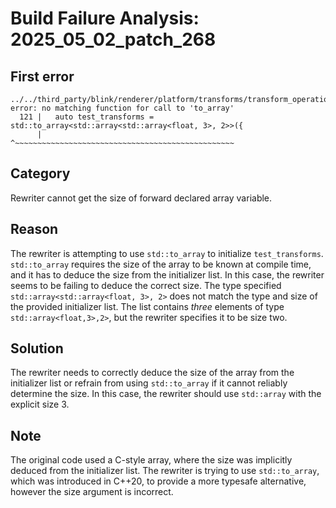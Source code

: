 # Build Failure Analysis: 2025_05_02_patch_268

## First error

```
../../third_party/blink/renderer/platform/transforms/transform_operations_test.cc:121:26: error: no matching function for call to 'to_array'
  121 |   auto test_transforms = std::to_array<std::array<std::array<float, 3>, 2>>({
      |                          ^~~~~~~~~~~~~~~~~~~~~~~~~~~~~~~~~~~~~~~~~~~~~~~~~~
```

## Category
Rewriter cannot get the size of forward declared array variable.

## Reason
The rewriter is attempting to use `std::to_array` to initialize `test_transforms`. `std::to_array` requires the size of the array to be known at compile time, and it has to deduce the size from the initializer list. In this case, the rewriter seems to be failing to deduce the correct size. The type specified `std::array<std::array<float, 3>, 2>` does not match the type and size of the provided initializer list. The list contains *three* elements of type `std::array<float,3>,2>`, but the rewriter specifies it to be size two.

## Solution
The rewriter needs to correctly deduce the size of the array from the initializer list or refrain from using `std::to_array` if it cannot reliably determine the size. In this case, the rewriter should use `std::array` with the explicit size 3.

## Note
The original code used a C-style array, where the size was implicitly deduced from the initializer list. The rewriter is trying to use `std::to_array`, which was introduced in C++20, to provide a more typesafe alternative, however the size argument is incorrect.